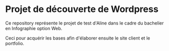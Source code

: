 # Projet de découverte de Wordpress

Ce repository représente le projet de test d'Aline dans le cadre du bachelier en Infographie option Web.

Ceci pour acquérir les bases afin d'élaborer ensuite le site client et le portfolio.
